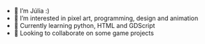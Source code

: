 - 👋 I’m Júlia :)
- 👀 I’m interested in pixel art, programming, design and animation
- 🌱 Currently learning python, HTML and GDScript
- 💞️ Looking to collaborate on some game projects

<!---
HeyLavenderBee/HeyLavenderBee is a ✨ special ✨ repository because its `README.md` (this file) appears on your GitHub profile.
You can click the Preview link to take a look at your changes.
--->
